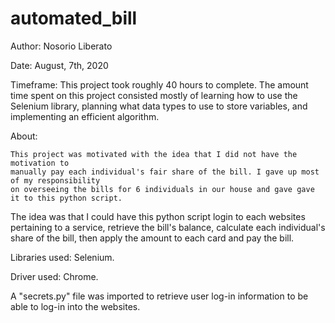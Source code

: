# automated_bill

Author: Nosorio Liberato

Date: August, 7th, 2020

Timeframe: This project took roughly 40 hours to complete. The amount time spent on this project consisted mostly of learning
	how to use the Selenium library, planning what data types to use to store variables, and implementing an efficient algorithm.

About:

	This project was motivated with the idea that I did not have the motivation to 
	manually pay each individual's fair share of the bill. I gave up most of my responsibility
	on overseeing the bills for 6 individuals in our house and gave gave it to this python script.

The idea was that I could have this python script login to each websites pertaining to a service, retrieve the bill's balance, calculate each individual's share of the bill,
then apply the amount to each card and pay the bill.

Libraries used: Selenium.

Driver used: Chrome.

A "secrets.py" file was imported to retrieve user log-in information to be able to log-in into the websites. 

